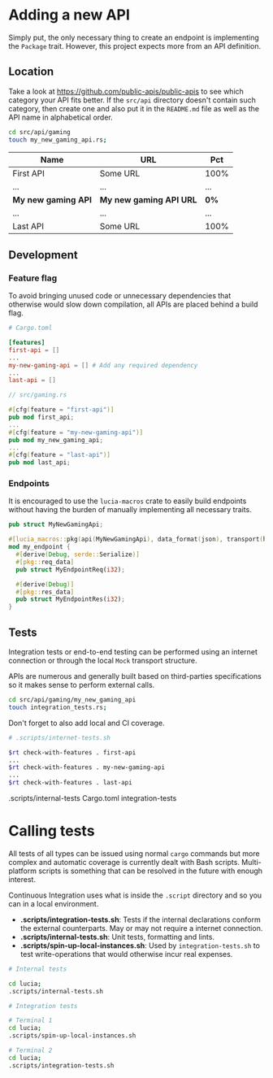 # Adding a new API

Simply put, the only necessary thing to create an endpoint is implementing the `Package` trait. However, this project expects more from an API definition.

## Location

Take a look at https://github.com/public-apis/public-apis to see which category your API fits better. If the `src/api` directory doesn't contain such category, then create one and also put it in the `README.md` file as well as the API name in alphabetical order.

```bash
cd src/api/gaming
touch my_new_gaming_api.rs;
```

Name | URL  | Pct |
|---|---|---|
| First API | Some URL | 100% |
| ... | ... | ... |
| **My new gaming API** | **My new gaming API URL** | **0%** |
| ... | ... | ... |
| Last API | Some URL | 100% |

## Development

### Feature flag

To avoid bringing unused code or unnecessary dependencies that otherwise would slow down compilation, all APIs are placed behind a build flag.

```toml
# Cargo.toml

[features]
first-api = []
...
my-new-gaming-api = [] # Add any required dependency
...
last-api = []
```

```rust
// src/gaming.rs

#[cfg(feature = "first-api")]
pub mod first_api;
...
#[cfg(feature = "my-new-gaming-api")]
pub mod my_new_gaming_api;
...
#[cfg(feature = "last-api")]
pub mod last_api;
```

### Endpoints

It is encouraged to use the `lucia-macros` crate to easily build endpoints without having the burden of manually implementing all necessary traits.

```rust
pub struct MyNewGamingApi;

#[lucia_macros::pkg(api(MyNewGamingApi), data_format(json), transport(http))]
mod my_endpoint {
  #[derive(Debug, serde::Serialize)]
  #[pkg::req_data]
  pub struct MyEndpointReq(i32);

  #[derive(Debug)]
  #[pkg::res_data]
  pub struct MyEndpointRes(i32);
}
```

## Tests

Integration tests or end-to-end testing can be performed using an internet connection or through the local `Mock` transport structure.

APIs are numerous and generally built based on third-parties specifications so it makes sense to perform external calls.

```bash
cd src/api/gaming/my_new_gaming_api
touch integration_tests.rs;
```

Don't forget to also add local and CI coverage.

```bash
# .scripts/internet-tests.sh

$rt check-with-features . first-api
...
$rt check-with-features . my-new-gaming-api
...
$rt check-with-features . last-api
```

.scripts/internal-tests
Cargo.toml
integration-tests


# Calling tests

All tests of all types can be issued using normal `cargo` commands but more complex and automatic coverage is currently dealt with Bash scripts. Multi-platform scripts is something that can be resolved in the future with enough interest.

Continuous Integration uses what is inside the `.script` directory and so you can in a local environment.

* **.scripts/integration-tests.sh**: Tests if the internal declarations conform the external counterparts. May or may not require a internet connection.
* **.scripts/internal-tests.sh**: Unit tests, formatting and lints.
* **.scripts/spin-up-local-instances.sh**: Used by `integration-tests.sh` to test write-operations that would otherwise incur real expenses.

```bash
# Internal tests

cd lucia;
.scripts/internal-tests.sh
```

```bash
# Integration tests

# Terminal 1
cd lucia;
.scripts/spin-up-local-instances.sh

# Terminal 2
cd lucia;
.scripts/integration-tests.sh
```
